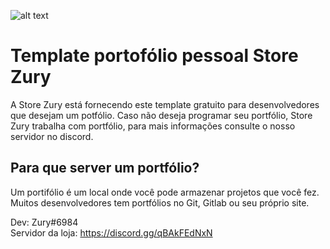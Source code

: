 ![alt text](https://github.com/VL0511/template_portofolio_pessoal_storeZury/blob/main/bootstrap/img/profile.jpeg)

# Template portofólio pessoal Store Zury

A Store Zury está fornecendo este template gratuito para desenvolvedores que desejam um potfólio.
Caso não deseja programar seu portfólio, Store Zury trabalha com portfólio, para mais informações consulte o nosso servidor no discord.

## Para que server um portfólio?

Um portifólio é um local onde você pode armazenar projetos que você fez. Muitos desenvolvedores tem portfólios no Git, Gitlab ou seu próprio site.

Dev: Zury#6984<br>
Servidor da loja: https://discord.gg/qBAkFEdNxN
